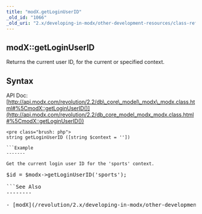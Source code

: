 ```yaml
---
title: "modX.getLoginUserID"
_old_id: "1066"
_old_uri: "2.x/developing-in-modx/other-development-resources/class-reference/modx/modx.getloginuserid"
---
```


modX::getLoginUserID
--------------------

Returns the current user ID, for the current or specified context.

Syntax
------

API Doc: [http://api.modx.com/revolution/2.2/db\_core\_model\_modx\_modx.class.html#%5CmodX::getLoginUserID()](http://api.modx.com/revolution/2.2/db_core_model_modx_modx.class.html#%5CmodX::getLoginUserID())

```
<pre class="brush: php">
string getLoginUserID ([string $context = ''])

```Example
-------

Get the current login user ID for the 'sports' context.

```
<pre class="brush: php">
$id = $modx->getLoginUserID('sports');

```See Also
--------

- [modX](/revolution/2.x/developing-in-modx/other-development-resources/class-reference/modx "modX")